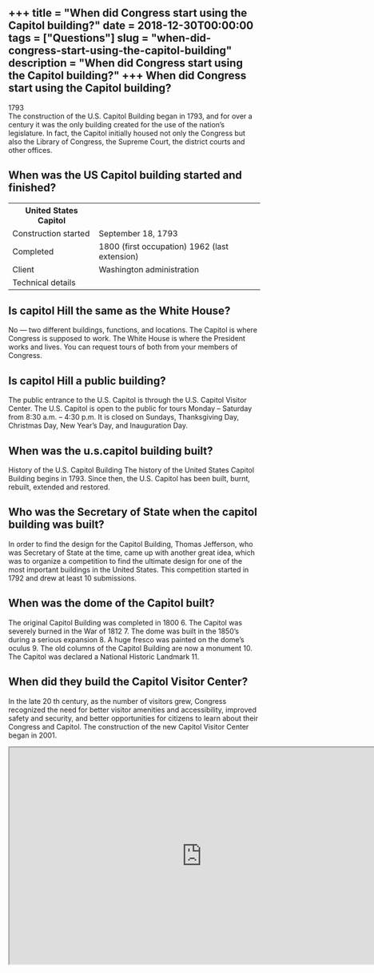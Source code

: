 +++
title = "When did Congress start using the Capitol building?"
date = 2018-12-30T00:00:00
tags = ["Questions"]
slug = "when-did-congress-start-using-the-capitol-building"
description = "When did Congress start using the Capitol building?"
+++
When did Congress start using the Capitol building?
---------------------------------------------------

1793  
The construction of the U.S. Capitol Building began in 1793, and for over a century it was the only building created for the use of the nation’s legislature. In fact, the Capitol initially housed not only the Congress but also the Library of Congress, the Supreme Court, the district courts and other offices.

When was the US Capitol building started and finished?
------------------------------------------------------

<table><tr><th>United States Capitol</th></tr><tr><td>Construction started</td><td>September 18, 1793</td></tr><tr><td>Completed</td><td>1800 (first occupation) 1962 (last extension)</td></tr><tr><td>Client</td><td>Washington administration</td></tr><tr><td>Technical details</td></tr></table>

Is capitol Hill the same as the White House?
--------------------------------------------

No — two different buildings, functions, and locations. The Capitol is where Congress is supposed to work. The White House is where the President works and lives. You can request tours of both from your members of Congress.

Is capitol Hill a public building?
----------------------------------

The public entrance to the U.S. Capitol is through the U.S. Capitol Visitor Center. The U.S. Capitol is open to the public for tours Monday – Saturday from 8:30 a.m. – 4:30 p.m. It is closed on Sundays, Thanksgiving Day, Christmas Day, New Year’s Day, and Inauguration Day.

When was the u.s.capitol building built?
----------------------------------------

History of the U.S. Capitol Building The history of the United States Capitol Building begins in 1793. Since then, the U.S. Capitol has been built, burnt, rebuilt, extended and restored.

Who was the Secretary of State when the capitol building was built?
-------------------------------------------------------------------

In order to find the design for the Capitol Building, Thomas Jefferson, who was Secretary of State at the time, came up with another great idea, which was to organize a competition to find the ultimate design for one of the most important buildings in the United States. This competition started in 1792 and drew at least 10 submissions.

When was the dome of the Capitol built?
---------------------------------------

The original Capitol Building was completed in 1800 6. The Capitol was severely burned in the War of 1812 7. The dome was built in the 1850’s during a serious expansion 8. A huge fresco was painted on the dome’s oculus 9. The old columns of the Capitol Building are now a monument 10. The Capitol was declared a National Historic Landmark 11.

When did they build the Capitol Visitor Center?
-----------------------------------------------

In the late 20 th century, as the number of visitors grew, Congress recognized the need for better visitor amenities and accessibility, improved safety and security, and better opportunities for citizens to learn about their Congress and Capitol. The construction of the new Capitol Visitor Center began in 2001.

<iframe allow="accelerometer; autoplay; clipboard-write; encrypted-media; gyroscope; picture-in-picture" allowfullscreen="" class="__youtube_prefs__  epyt-is-override  no-lazyload" data-no-lazy="1" data-origheight="433" data-origwidth="770" data-skipgform_ajax_framebjll="" height="433" id="_ytid_50333" loading="lazy" src="https://www.youtube.com/embed/jYOAipHc328?enablejsapi=1&autoplay=0&cc_load_policy=0&cc_lang_pref=&iv_load_policy=1&loop=0&modestbranding=0&rel=1&fs=1&playsinline=0&autohide=2&theme=dark&color=red&controls=1&" title="YouTube player" width="770"></iframe>
